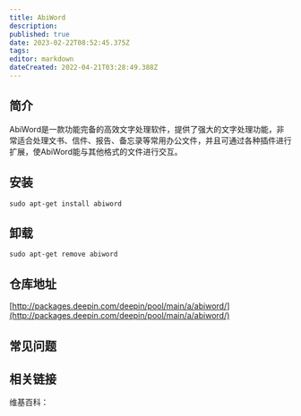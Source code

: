 ```yaml
---
title: AbiWord
description: 
published: true
date: 2023-02-22T08:52:45.375Z
tags: 
editor: markdown
dateCreated: 2022-04-21T03:28:49.388Z
---
```


## 简介

AbiWord是一款功能完备的高效文字处理软件，提供了强大的文字处理功能，非常适合处理文书、信件、报告、备忘录等常用办公文件，并且可通过各种插件进行扩展，使AbiWord能与其他格式的文件进行交互。

## 安装

`sudo apt-get install abiword`

## 卸载

`sudo apt-get remove abiword`

## 仓库地址

[http://packages.deepin.com/deepin/pool/main/a/abiword/](http://packages.deepin.com/deepin/pool/main/a/abiword/)


## 常见问题


## 相关链接

维基百科：